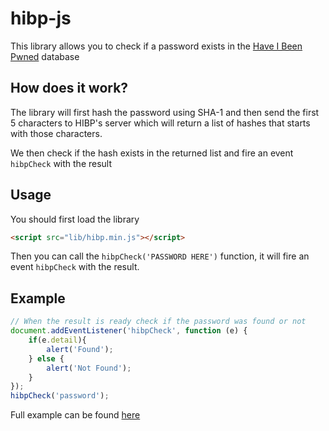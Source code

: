 # hibp-js
This library allows you to check if a password exists in the [Have I Been Pwned](https://haveibeenpwned.com/Passwords) database

## How does it work?
The library will first hash the password using SHA-1 and then send the first 5 characters to HIBP's server which will return a list of hashes that starts with those characters.

We then check if the hash exists in the returned list and fire an event `hibpCheck` with the result

## Usage
You should first load the library
```html
<script src="lib/hibp.min.js"></script>
```

Then you can call the `hibpCheck('PASSWORD HERE')` function, it will fire an event `hibpCheck` with the result.

## Example
```javascript
// When the result is ready check if the password was found or not
document.addEventListener('hibpCheck', function (e) {  
    if(e.detail){
        alert('Found');
    } else {
        alert('Not Found');
    }
});
hibpCheck('password');
```
Full example can be found [here](example.html)